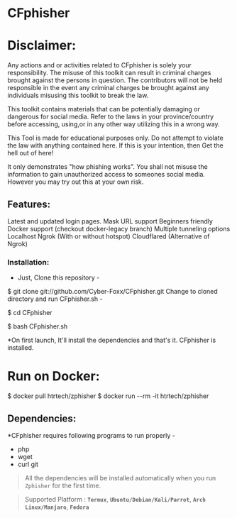 # CFphisher


# Disclaimer:


Any actions and or activities related to CFphisher is solely your responsibility. The misuse of this toolkit can result in criminal charges brought against the persons in question. The contributors will not be held responsible in the event any criminal charges be brought against any individuals misusing this toolkit to break the law.

This toolkit contains materials that can be potentially damaging or dangerous for social media. Refer to the laws in your province/country before accessing, using,or in any other way utilizing this in a wrong way.

This Tool is made for educational purposes only. Do not attempt to violate the law with anything contained here. If this is your intention, then Get the hell out of here!

It only demonstrates "how phishing works". You shall not misuse the information to gain unauthorized access to someones social media. However you may try out this at your own risk.




## Features: 

Latest and updated login pages.
Mask URL support
Beginners friendly
Docker support (checkout docker-legacy branch)
Multiple tunneling options
Localhost
Ngrok (With or without hotspot)
Cloudflared (Alternative of Ngrok)





### Installation:

* Just, Clone this repository -

$ git clone git://github.com/Cyber-Foxx/CFphisher.git
Change to cloned directory and run CFphisher.sh -

$ cd CFphisher

$ bash CFphisher.sh

*On first launch, It'll install the dependencies and that's it. CFphisher is installed.



# Run on Docker:

$ docker pull htrtech/zphisher
$ docker run --rm -it htrtech/zphisher


## Dependencies:

*CFphisher requires following programs to run properly -

* php
* wget
* curl
git


> All the dependencies will be installed automatically when you run `Zphisher` for the first time.

> Supported Platform : **`Termux`**, **`Ubuntu/Debian/Kali/Parrot`**, **`Arch Linux/Manjaro`**, **`Fedora`**
